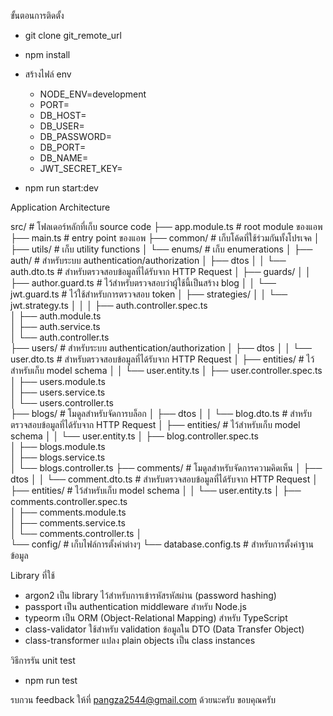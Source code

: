 ขั้นตอนการติดตั้ง

- git clone git_remote_url
- npm install

- สร้างไฟล์ env

  - NODE_ENV=development
  - PORT=
  - DB_HOST=
  - DB_USER=
  - DB_PASSWORD=
  - DB_PORT=
  - DB_NAME=
  - JWT_SECRET_KEY=

- npm run start:dev

Application Architecture

src/ # โฟลเดอร์หลักที่เก็บ source code
├── app.module.ts # root module ของแอพ
├── main.ts # entry point ของแอพ
├── common/ # เก็บโค้ดที่ใช้ร่วมกันทั้งโปรเจค
│ ├── utils/ # เก็บ utility functions
│ └── enums/ # เก็บ enumerations
│
├── auth/ # สำหรับระบบ authentication/authorization
│ ├── dtos
│ │ └── auth.dto.ts # สำหรับตรวจสอบข้อมูลที่ได้รับจาก HTTP Request
│ ├── guards/
│ │ ├── author.guard.ts # ไว้สำหรับตรวจสอบว่าผู้ใช้นี้เป็นสร้าง blog
│ │ └── jwt.guard.ts # ไว้ใช้สำหรับการตรวจสอบ token
│ ├── strategies/
│ │ └── jwt.strategy.ts
│ │
│ ├── auth.controller.spec.ts  
│ ├── auth.module.ts  
│ ├── auth.service.ts  
│ └── auth.controller.ts  
├── users/ # สำหรับระบบ authentication/authorization
│ ├── dtos
│ │ └── user.dto.ts # สำหรับตรวจสอบข้อมูลที่ได้รับจาก HTTP Request
│ ├── entities/ # ไว้สำหรับเก็บ model schema
│ │ └── user.entity.ts
│ ├── user.controller.spec.ts  
│ ├── users.module.ts  
│ ├── users.service.ts  
│ └── users.controller.ts  
├── blogs/ # โมดูลสำหรับจัดการบล็อก
│ ├── dtos
│ │ └── blog.dto.ts # สำหรับตรวจสอบข้อมูลที่ได้รับจาก HTTP Request
│ ├── entities/ # ไว้สำหรับเก็บ model schema
│ │ └── user.entity.ts
│ ├── blog.controller.spec.ts  
│ ├── blogs.module.ts  
│ ├── blogs.service.ts  
│ └── blogs.controller.ts
├── comments/ # โมดูลสำหรับจัดการความคิดเห็น
│ ├── dtos
│ │ └── comment.dto.ts # สำหรับตรวจสอบข้อมูลที่ได้รับจาก HTTP Request
│ ├── entities/ # ไว้สำหรับเก็บ model schema
│ │ └── user.entity.ts
│ ├── comments.controller.spec.ts  
│ ├── comments.module.ts  
│ ├── comments.service.ts  
│ └── comments.controller.ts
│  
└── config/ # เก็บไฟล์การตั้งค่าต่างๆ
└── database.config.ts # สำหรับการตั้งค่าฐานข้อมูล

Library ที่ใช้

- argon2 เป็น library ไว้สำหรับการเข้ารหัสรหัสผ่าน (password hashing)
- passport เป็น authentication middleware สำหรับ Node.js
- typeorm เป็น ORM (Object-Relational Mapping) สำหรับ TypeScript
- class-validator ใช้สำหรับ validation ข้อมูลใน DTO (Data Transfer Object)
- class-transformer แปลง plain objects เป็น class instances

วิธีการรัน unit test

- npm run test

รบกวน feedback ให้ที่ pangza2544@gmail.com ด้วยนะครับ ขอบคุณครับ
